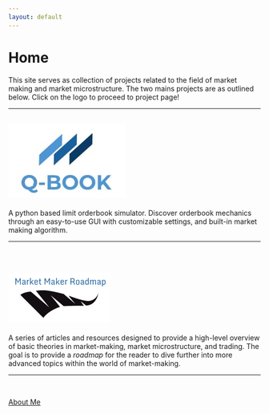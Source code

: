 ```yaml
---
layout: default
---
```


# Home
This site serves as collection of projects related to the field of market making and market microstructure. The two mains projects are as outlined below. Click on the logo to proceed to project page! 
<hr>

## [![QBLOGO](qblogo1.JPG)](https://kevinramlal.github.io/project_index.html)

A python based limit orderbook simulator. Discover orderbook mechanics through an easy-to-use GUI with customizable settings, and built-in market making algorithm. 

<hr>
<br/>


## [![MMRPLOGO](mmrm.PNG)](https://kevinramlal.github.io/articles_index.html)

A series of articles and resources designed to provide a high-level overview of basic theories in market-making, market microstructure, and trading. The goal is to provide a *roadmap* for the reader to dive further into more advanced topics within the world of market-making. 

<hr>
<br/>

[About Me](aboutme.md)
